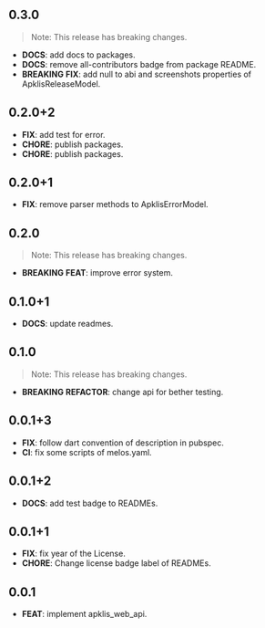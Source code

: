 ## 0.3.0

> Note: This release has breaking changes.

 - **DOCS**: add docs to packages.
 - **DOCS**: remove all-contributors badge from package README.
 - **BREAKING** **FIX**: add null to abi and screenshots properties of ApklisReleaseModel.

## 0.2.0+2

 - **FIX**: add test for error.
 - **CHORE**: publish packages.
 - **CHORE**: publish packages.

## 0.2.0+1

 - **FIX**: remove parser methods to ApklisErrorModel.

## 0.2.0

> Note: This release has breaking changes.

 - **BREAKING** **FEAT**: improve error system.

## 0.1.0+1

 - **DOCS**: update readmes.

## 0.1.0

> Note: This release has breaking changes.

 - **BREAKING** **REFACTOR**: change api for bether testing.

## 0.0.1+3

 - **FIX**: follow dart convention of description in pubspec.
 - **CI**: fix some scripts of melos.yaml.

## 0.0.1+2

 - **DOCS**: add test badge to READMEs.

## 0.0.1+1

 - **FIX**: fix year of the License.
 - **CHORE**: Change license badge label of READMEs.

## 0.0.1

 - **FEAT**: implement apklis_web_api.

